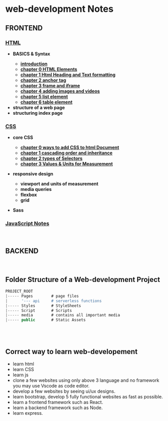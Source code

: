 # web-development Notes


## FRONTEND

### [HTML](/HTML/README.md "click to open HTML notes")
<b>

<ul>    
<li>BASICS & Syntax</li> 

<ul> 
<li> <a href="/HTML/README.md"> introduction </a></li>
<li> <a href="/HTML/chapter 0 Html Elements/README.md"> chapter 0 HTML Elements </a></li>    
<li> <a href="/HTML/chapter 1 Html Heading and Text formatting/README.md"> chapter 1 Html Heading and Text formatting </a></li>
<li> <a href="/HTML/chapter 2 anchor tag/README.md"> chapter 2 anchor tag </a></li>
<li> <a href="/HTML/chapter 3 frame and iframe/README.md"> chapter 3 frame and iframe </a></li>
<li> <a href="/HTML/chapter 4 adding images and videos/README.md"> chapter 4 adding images and videos </a></li>
<li> <a href="/HTML/chapter 5 list element/README.md"> chapter 5 list element </a></li>
<li> <a href="/HTML/chapter 6 table element/README.md"> chapter 6 table element </a></li>
</ul>

<li> structure of a web page
<li> structuring index page
</ul>
    
</b>

### [CSS](/CSS/README.md "click to open CSS notes") 
<b>

- core CSS
    - <a href="/CSS/chapter 0 ways to add CSS to html Document/README.md"> chapter 0 ways to add CSS to html Document </a>
    - <a href="/CSS/chapter 1 cascading order and inheritance/README.md"> chapter 1 cascading order and inheritance </a>
    - <a href="/CSS/chapter 2 types of Selectors/README.md"> chapter 2 types of Selectors </a>
    - <a href="/CSS/chapter 3 Values & Units for Measurement/README.md"> chapter 3 Values & Units for Measurement </a>
- responsive design
    - viewport and units of measurement
    - media queries
    - flexbox
    - grid

- Sass
    
</b>

### [JavaScript Notes](/JavaScript/README.md "click to open JavaScript notes")



<br/>

## BACKEND


<br/>

## Folder Structure of a Web-development Project

```js
PROJECT_ROOT
|----- Pages        # page files
|      '--- api     # serverless functions
|----- Styles       # StyleSheets
|----- Script       # Scripts
|----- media        # contains all important media
|----- public       # Static Assets

```

<br/>

<Br/>

## Correct way to learn web-developement
- learn html
- learn CSS
- learn js
- clone a few websites using only above 3 language and no framework you may use Vscode as code editor.
- develop a few websites by seeing ui/ux designs.
- learn bootstrap, develop 5 fully functional websites as fast as possible.
- learn a frontend framework such as React.
- learn a backend framework such as Node.
- learn express.




